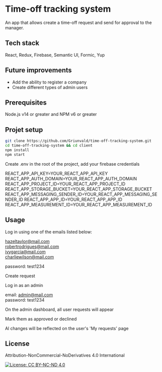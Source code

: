 # Time-off tracking system

An app that allows create a time-off request and send for approval to the manager.

## Tech stack

React, Redux, Firebase, Semantic UI, Formic, Yup

## Future improvements

- Add the ability to register a company
- Create different types of admin users

## Prerequisites

Node.js v14 or greater and NPM v6 or greater

## Projet setup

```bash
git clone https://github.com/Griunvald/time-off-tracking-system.git
cd time-off-tracking-system && cd client
npm install
npm start
```

Create .env in the root of the project, add your firebase credentials

REACT_APP_API_KEY=YOUR_REACT_APP_API_KEY
REACT_APP_AUTH_DOMAIN=YOUR_REACT_APP_AUTH_DOMAIN
REACT_APP_PROJECT_ID=YOUR_REACT_APP_PROJECT_ID
REACT_APP_STORAGE_BUCKET=YOUR_REACT_APP_STORAGE_BUCKET
REACT_APP_MESSAGING_SENDER_ID=YOUR_REACT_APP_MESSAGING_SENDER_ID
REACT_APP_APP_ID=YOUR_REACT_APP_APP_ID
REACT_APP_MEASUREMENT_ID=YOUR_REACT_APP_MEASUREMENT_ID

## Usage

Log in using one of the emails listed below:

hazeltaylor@mail.com  
robertrodrigues@mail.com  
ivygarcia@mail.com  
charliewilson@mail.com

password: test1234

Create request

Log in as an admin

email: admin@mail.com  
password: test1234

On the admin dashboard, all user requests will appear

Mark them as approved or declined

Al changes will be reflected on the user's 'My requests' page

## License

Attribution-NonCommercial-NoDerivatives 4.0 International

[![License: CC BY-NC-ND 4.0](https://licensebuttons.net/l/by-nc-nd/4.0/80x15.png)](https://creativecommons.org/licenses/by-nc-nd/4.0/)

